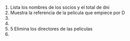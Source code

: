 1. Lista los nombres de los socios y el total de dni
2. Muestra la referencia de la pelicula que empiece por D
3. 
4. 
5. 5 Elimina los directores de las peliculas
6. 
